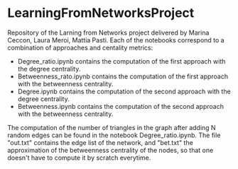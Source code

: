# LearningFromNetworksProject
Repository of the Larning from Networks project delivered by Marina Ceccon, Laura Meroi, Mattia Pasti.
Each of the notebooks correspond to a combination of approaches and centality metrics:
- Degree_ratio.ipynb contains the computation of the first approach with the degree centrality.
- Betweenness_rato.ipynb contains the computation of the first approach with the betweenness centrality.
- Degree.ipynb contains the computation of the second approach with the degree centrality.
- Betweenness.ipynb contains the computation of the second approach with the betweenness centrality.

The computation of the number of triangles in the graph after adding N random edges can be found in the notebook Degree_ratio.ipynb.
The file "out.txt" contains the edge list of the network, and "bet.txt" the approximation of the betweenness centrality of the nodes, so that one doesn't have to compute it by scratch everytime.
